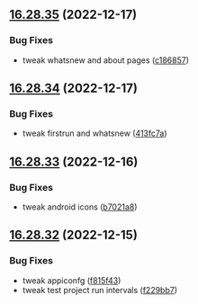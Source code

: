 ## [16.28.35](https://github.com/phandcock/GrampsView/compare/v16.28.34...v16.28.35) (2022-12-17)


### Bug Fixes

* tweak whatsnew and about pages ([c186857](https://github.com/phandcock/GrampsView/commit/c186857bf35d2213f6e6404bbaeab52458d0887b))



## [16.28.34](https://github.com/phandcock/GrampsView/compare/v16.28.33...v16.28.34) (2022-12-17)


### Bug Fixes

* tweak firstrun and whatsnew ([413fc7a](https://github.com/phandcock/GrampsView/commit/413fc7a7e2973a9ebaee4b61b06d04b415a6c4e7))



## [16.28.33](https://github.com/phandcock/GrampsView/compare/v16.28.32...v16.28.33) (2022-12-16)


### Bug Fixes

* tweak android icons ([b7021a8](https://github.com/phandcock/GrampsView/commit/b7021a83368cc00562c86e3feafbfb27cd01b079))



## [16.28.32](https://github.com/phandcock/GrampsView/compare/v16.28.31...v16.28.32) (2022-12-15)


### Bug Fixes

* tweak appiconfg ([f815f43](https://github.com/phandcock/GrampsView/commit/f815f43db848cc55ce0fbdf8fd572ee98106ac6a))
* tweak test project run intervals ([f229bb7](https://github.com/phandcock/GrampsView/commit/f229bb7e83eec71398f5a8f861bde5d21a3b00b4))



